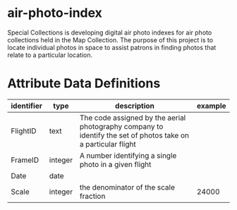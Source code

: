 # air-photo-index
Special Collections is developing digital air photo indexes for air photo collections held in the Map Collection.  The purpose of this project is to locate individual photos in space to assist patrons in finding photos that relate to a particular location.

# Attribute Data Definitions

identifier | type | description | example
---| --- | --- | ---
FlightID | text | The code assigned by the aerial photography company to identify the set of photos take on a particular flight |
FrameID | integer | A number identifying a single photo in a given flight |
Date | date | |
Scale | integer | the denominator of the scale fraction | 24000
